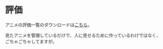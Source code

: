 # 評価

アニメの評価一覧のダウンロードは[こちら](https://github.com/yuusanx3/anime/raw/master/Anime.xlsx)。

見たアニメを管理しているだけで、人に見せるために作っているわけではなく、ごちゃごちゃしてますが。
